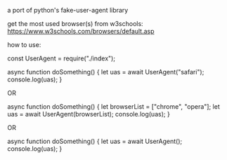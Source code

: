 a port of python's fake-user-agent library


get the most used browser(s) from w3schools: https://www.w3schools.com/browsers/default.asp

how to use:

const UserAgent =  require("./index");


async function doSomething() {
  let uas = await UserAgent("safari");
  console.log(uas);
}

OR

async function doSomething() {
  let browserList = ["chrome", "opera"];
  let uas = await UserAgent(browserList);
  console.log(uas);
}

OR

async function doSomething() {
  let uas = await UserAgent();
  console.log(uas);
}